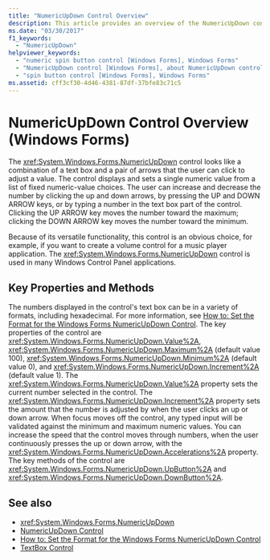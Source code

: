 ```yaml
---
title: "NumericUpDown Control Overview"
description: This article provides an overview of the NumericUpDown control in Windows Forms, which looks like a combination of a text box and a pair of arrows.
ms.date: "03/30/2017"
f1_keywords: 
  - "NumericUpDown"
helpviewer_keywords: 
  - "numeric spin button control [Windows Forms], Windows Forms"
  - "NumericUpDown control [Windows Forms], about NumericUpDown control"
  - "spin button control [Windows Forms], Windows Forms"
ms.assetid: cff3cf30-4d46-4381-87df-37bfe83c71c5
---
```

# NumericUpDown Control Overview (Windows Forms)

The <xref:System.Windows.Forms.NumericUpDown> control looks like a combination of a text box and a pair of arrows that the user can click to adjust a value. The control displays and sets a single numeric value from a list of fixed numeric-value choices. The user can increase and decrease the number by clicking the up and down arrows, by pressing the UP and DOWN ARROW keys, or by typing a number in the text box part of the control. Clicking the UP ARROW key moves the number toward the maximum; clicking the DOWN ARROW key moves the number toward the minimum.  
  
 Because of its versatile functionality, this control is an obvious choice, for example, if you want to create a volume control for a music player application. The <xref:System.Windows.Forms.NumericUpDown> control is used in many Windows Control Panel applications.  
  
## Key Properties and Methods  

 The numbers displayed in the control's text box can be in a variety of formats, including hexadecimal. For more information, see [How to: Set the Format for the Windows Forms NumericUpDown Control](how-to-set-the-format-for-the-windows-forms-numericupdown-control.md). The key properties of the control are <xref:System.Windows.Forms.NumericUpDown.Value%2A>, <xref:System.Windows.Forms.NumericUpDown.Maximum%2A> (default value 100), <xref:System.Windows.Forms.NumericUpDown.Minimum%2A> (default value 0), and <xref:System.Windows.Forms.NumericUpDown.Increment%2A> (default value 1). The <xref:System.Windows.Forms.NumericUpDown.Value%2A> property sets the current number selected in the control. The <xref:System.Windows.Forms.NumericUpDown.Increment%2A> property sets the amount that the number is adjusted by when the user clicks an up or down arrow. When focus moves off the control, any typed input will be validated against the minimum and maximum numeric values. You can increase the speed that the control moves through numbers, when the user continuously presses the up or down arrow, with the <xref:System.Windows.Forms.NumericUpDown.Accelerations%2A> property. The key methods of the control are <xref:System.Windows.Forms.NumericUpDown.UpButton%2A> and <xref:System.Windows.Forms.NumericUpDown.DownButton%2A>.  
  
## See also

- <xref:System.Windows.Forms.NumericUpDown>
- [NumericUpDown Control](numericupdown-control-windows-forms.md)
- [How to: Set the Format for the Windows Forms NumericUpDown Control](how-to-set-the-format-for-the-windows-forms-numericupdown-control.md)
- [TextBox Control](textbox-control-windows-forms.md)
